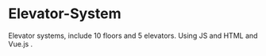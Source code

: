 # Elevator-System
Elevator systems, include 10 floors and 5 elevators. Using JS and HTML and Vue.js .
